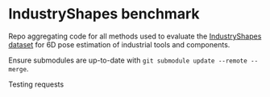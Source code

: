 # IndustryShapes benchmark
Repo aggregating code for all methods used to evaluate the [IndustryShapes dataset](https://huggingface.co/datasets/POSE-Lab/IndustryShapes) for 6D pose estimation of industrial tools and components. 

Ensure submodules are up-to-date with `git submodule update --remote --merge`.

Testing requests
